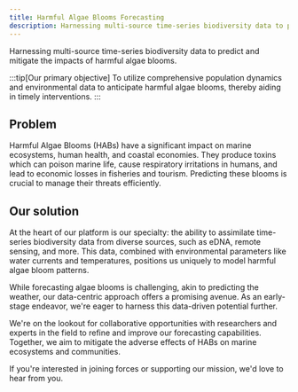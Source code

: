 ```yaml
---
title: Harmful Algae Blooms Forecasting
description: Harnessing multi-source time-series biodiversity data to predict and mitigate the impacts of harmful algae blooms.
---
```


Harnessing multi-source time-series biodiversity data to predict and mitigate the impacts of harmful algae blooms.

:::tip[Our primary objective]
To utilize comprehensive population dynamics and environmental data to anticipate harmful algae blooms, thereby aiding in timely interventions.
:::

## Problem

Harmful Algae Blooms (HABs) have a significant impact on marine ecosystems, human health, and coastal economies. They produce toxins which can poison marine life, cause respiratory irritations in humans, and lead to economic losses in fisheries and tourism. Predicting these blooms is crucial to manage their threats efficiently.

## Our solution

At the heart of our platform is our specialty: the ability to assimilate time-series biodiversity data from diverse sources, such as eDNA, remote sensing, and more. This data, combined with environmental parameters like water currents and temperatures, positions us uniquely to model harmful algae bloom patterns.

While forecasting algae blooms is challenging, akin to predicting the weather, our data-centric approach offers a promising avenue. As an early-stage endeavor, we're eager to harness this data-driven potential further.

We're on the lookout for collaborative opportunities with researchers and experts in the field to refine and improve our forecasting capabilities. Together, we aim to mitigate the adverse effects of HABs on marine ecosystems and communities.

If you're interested in joining forces or supporting our mission, we'd love to hear from you.
